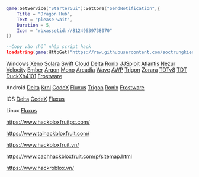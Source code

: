 ```lua
game:GetService("StarterGui"):SetCore("SendNotification",{
	Title = "Dragon Hub", 
	Text = "please wait", 
    Duration = 5,
	Icon = "rbxassetid://81249639738070"
})

--Copy vào chỗ nhập script hack
loadstring(game:HttpGet("https://raw.githubusercontent.com/soctrungkien/scriptroblox/refs/heads/main/Menu.lua"))()
```
Windows
[Xeno](https://wearedevs.net/d/Xeno)
[Solara](https://wearedevs.net/d/Solara)
[Swift](https://getswift.gg/)
[Cloud](https://getcloudy.xyz/)
[Delta](https://delta-executor.com/delta-executor-pc/)
[Ronix](https://wearedevs.net/d/Ronix)
[JJSploit](https://wearedevs.net/d/JJSploit)
[Atlantis](https://atlantisexecutor.com/)
[Nezur](https://nezur.io/)
[Velocity](https://www.getvelocity.live/)
[Ember](https://emberexecutor.com/download/)
[Argon](https://getargon.xyz/)
[Mono](https://getmono.netlify.app/)
[Arcadia](https://arcadiaexecutor.com/)
[Wave](https://buywave.xyz/)
[AWP](https://awpx.net/)
[Trigon](https://trigonevo.com/download/)
[Zorara](https://zorara.org/)
[TDTv8](https://mega.nz/file/NsZWDQgQ#UoHCU684yqbfKMfu5J73CyNkaTrtDJ4cD_1KI8JnXmw)
[TDT](https://mega.nz/file/F9QQEQCY#xPGoHyX3biAMxq6tQ8MS-1SO3SGtMJTUlgH_8O4zKSI)
[DuckXh4101](https://mega.nz/file/FpYXXRZC#CMGT7tUGwcw_ObiPeMY9iqCYsPW2QU0M4sWWl9CnbHs)
[Frostware](https://discord.gg/zS3WMubkWT)
[]()
[]()
[]()
[]()

Android
[Delta](https://deltaexecutor.gg/)
[Krnl](https://krnl.cat/)
[CodeX](https://codexexecutor.net/)
[Fluxus](https://fluxus-team.net/download/)
[Trigon](https://trigonevo.com/android/)
[Ronix](https://discord.com/invite/ronix)
[Frostware](https://getfrost.xyz/download)
[]()
[]()
[]()
[]()
[]()
[]()
[]()
[]()
[]()
[]()
[]()
[]()
[]()

IOS
[Delta](https://delta-executor.com/ios/)
[CodeX](https://codexexecutor.net/)
[Fluxus](https://fluxus-team.net/download/)
[]()
[]()

Linux
[Fluxus](https://fluxus-team.net/download/)
[]()
[]()
[]()
[]()

https://www.hackbloxfruitpc.com/

https://www.taihackbloxfruit.com/

https://www.hackbloxfruit.vn/

https://www.cachhackbloxfruit.com/p/sitemap.html

https://www.hackroblox.vn/
